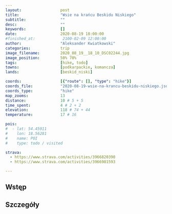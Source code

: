 ```yaml
---
layout:                 post
title:                  "Wsie na krańcu Beskidu Niskiego"
subtitle:               ""
desc:                   ""
keywords:               []
date:                   2020-08-19 18:00:00
#finished_at:            2100-02-09 12:00:00
author:                 "Aleksander Kwiatkowski"
categories:             trip
image_filename:         2020_08_19__18_10_DSC02244.jpg
image_position:         50% 70%
tags:                   [hike, todo]
towns:                  [podkarpackie, komancza]
lands:                  [beskid_niski]

coords:                 [{"route": [], "type": "hike"}]
coords_file:            "2020-08-19-wsie-na-krancu-beskidu-niskiego.json"
coords_type:            "hike"
map_zooms:              13
distance:               10 # 5 + 5
time_spent:             4 # 2 + 2
elevation:              118 # 74 + 44
temperature:            17 # 16

pois:
#  - lat: 54.45911
#    lon: 18.56281
#    name: POI
#    type: todo / visited

strava:
  - https://www.strava.com/activities/3966820390
  - https://www.strava.com/activities/3966981593

---
```



## Wstęp

## Szczegóły
